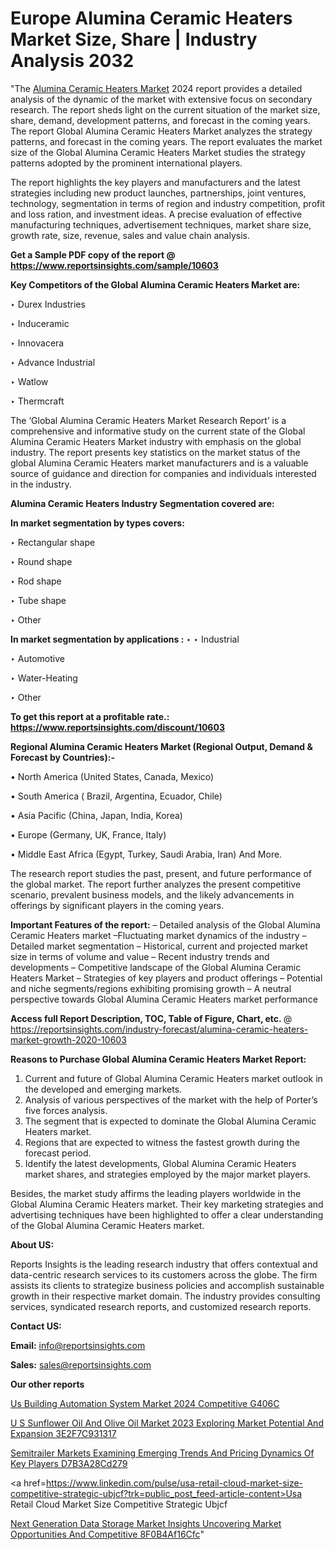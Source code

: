 # Europe Alumina Ceramic Heaters Market Size, Share | Industry Analysis 2032

"The <a href=https://www.reportsinsights.com/sample/10603>Alumina Ceramic Heaters Market</a> 2024 report provides a detailed analysis of the dynamic of the market with extensive focus on secondary research. The report sheds light on the current situation of the market size, share, demand, development patterns, and forecast in the coming years. The report Global Alumina Ceramic Heaters Market analyzes the strategy patterns, and forecast in the coming years. The report evaluates the market size of the Global Alumina Ceramic Heaters Market studies the strategy patterns adopted by the prominent international players.

The report highlights the key players and manufacturers and the latest strategies including new product launches, partnerships, joint ventures, technology, segmentation in terms of region and industry competition, profit and loss ration, and investment ideas. A precise evaluation of effective manufacturing techniques, advertisement techniques, market share size, growth rate, size, revenue, sales and value chain analysis.

<strong>Get a Sample PDF copy of the report @ <a href=https://www.reportsinsights.com/sample/10603 style=color:#0000ff;>https://www.reportsinsights.com/sample/10603</a></strong>

<strong>Key Competitors of the Global Alumina Ceramic Heaters Market are:</strong>

‣ Durex Industries

‣ Induceramic

‣ Innovacera

‣ Advance Industrial

‣ Watlow

‣ Thermcraft

The ‘Global Alumina Ceramic Heaters Market Research Report’ is a comprehensive and informative study on the current state of the Global Alumina Ceramic Heaters Market industry with emphasis on the global industry. The report presents key statistics on the market status of the global Alumina Ceramic Heaters market manufacturers and is a valuable source of guidance and direction for companies and individuals interested in the industry.

<strong>Alumina Ceramic Heaters Industry Segmentation covered are:</strong>

<strong>In market segmentation by types covers: </strong> 

‣ Rectangular shape

‣ Round shape

‣ Rod shape

‣ Tube shape

‣ Other


<strong>In market segmentation by applications :</strong> 
‣ 
‣ Industrial

‣ Automotive

‣ Water-Heating

‣ Other

<strong>To get this report at a profitable rate.: <a href=https://www.reportsinsights.com/discount/10603 style=color:#0000ff;>https://www.reportsinsights.com/discount/10603</a></strong>

<strong>Regional Alumina Ceramic Heaters Market (Regional Output, Demand &amp; Forecast by Countries):-</strong>

• North America (United States, Canada, Mexico)

• South America ( Brazil, Argentina, Ecuador, Chile)

• Asia Pacific (China, Japan, India, Korea)

• Europe (Germany, UK, France, Italy)

• Middle East Africa (Egypt, Turkey, Saudi Arabia, Iran) And More.

The research report studies the past, present, and future performance of the global market. The report further analyzes the present competitive scenario, prevalent business models, and the likely advancements in offerings by significant players in the coming years.

<strong>Important Features of the report:</strong>
– Detailed analysis of the Global Alumina Ceramic Heaters market
–Fluctuating market dynamics of the industry
–Detailed market segmentation
– Historical, current and projected market size in terms of volume and value
– Recent industry trends and developments
– Competitive landscape of the Global Alumina Ceramic Heaters Market
– Strategies of key players and product offerings
– Potential and niche segments/regions exhibiting promising growth
– A neutral perspective towards Global Alumina Ceramic Heaters market performance

<strong>Access full Report Description, TOC, Table of Figure, Chart, etc. </strong>@   <a href=https://reportsinsights.com/industry-forecast/alumina-ceramic-heaters-market-growth-2020-10603 style=color:#0000ff;>https://reportsinsights.com/industry-forecast/alumina-ceramic-heaters-market-growth-2020-10603</a>

<strong>Reasons to Purchase Global Alumina Ceramic Heaters Market Report:</strong>
1. Current and future of Global Alumina Ceramic Heaters market outlook in the developed and emerging markets.
2. Analysis of various perspectives of the market with the help of Porter’s five forces analysis.
3. The segment that is expected to dominate the Global Alumina Ceramic Heaters market.
4. Regions that are expected to witness the fastest growth during the forecast period.
5. Identify the latest developments, Global Alumina Ceramic Heaters market shares, and strategies employed by the major market players.

Besides, the market study affirms the leading players worldwide in the Global Alumina Ceramic Heaters market. Their key marketing strategies and advertising techniques have been highlighted to offer a clear understanding of the Global Alumina Ceramic Heaters market.

<strong><strong>About US</strong>:</strong>

Reports Insights is the leading research industry that offers contextual and data-centric research services to its customers across the globe. The firm assists its clients to strategize business policies and accomplish sustainable growth in their respective market domain. The industry provides consulting services, syndicated research reports, and customized research reports.

<strong>Contact US:</strong>

<p class=><b>Email:</b> <a href=mailto:info@reportsinsights.com>info@reportsinsights.com</a></p>
<p class=><b>Sales:</b> <a href=mailto:sales@reportsinsights.com>sales@reportsinsights.com</a></p>

<strong>Our other reports</strong>

<a href=https://www.linkedin.com/pulse/us-building-automation-system-market-2024-competitive-g406c/>Us Building Automation System Market 2024 Competitive G406C</a>

<a href=https://medium.com/@aanarkumar6/u-s-sunflower-oil-and-olive-oil-market-2023-exploring-market-potential-and-expansion-3e2f7c931317>U S Sunflower Oil And Olive Oil Market 2023 Exploring Market Potential And Expansion 3E2F7C931317</a>

<a href=https://medium.com/@tidke9676/semitrailer-markets-examining-emerging-trends-and-pricing-dynamics-of-key-players-d7b3a28cd279>Semitrailer Markets Examining Emerging Trends And Pricing Dynamics Of Key Players D7B3A28Cd279</a>

<a href=https://www.linkedin.com/pulse/usa-retail-cloud-market-size-competitive-strategic-ubjcf?trk=public_post_feed-article-content>Usa Retail Cloud Market Size Competitive Strategic Ubjcf</a>

<a href=https://medium.com/@anuragakarte041/next-generation-data-storage-market-insights-uncovering-market-opportunities-and-competitive-8f0b4af16cfc>Next Generation Data Storage Market Insights Uncovering Market Opportunities And Competitive 8F0B4Af16Cfc</a>"
